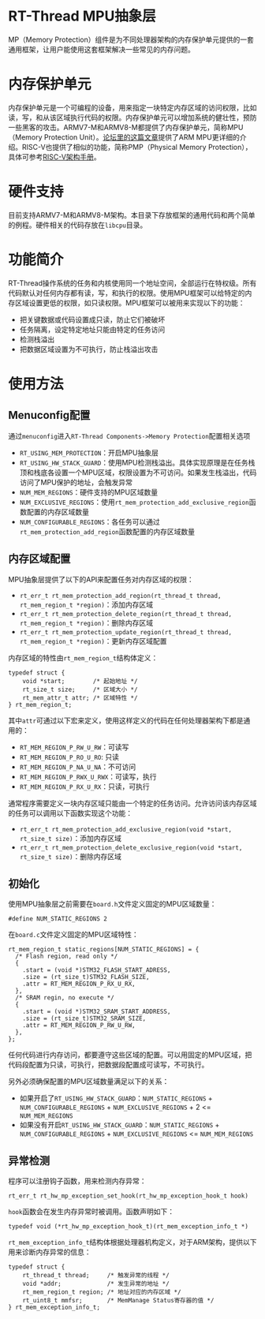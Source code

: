 # RT-Thread MPU抽象层
MP（Memory Protection）组件是为不同处理器架构的内存保护单元提供的一套通用框架，让用户能使用这套框架解决一些常见的内存问题。

# 内存保护单元
内存保护单元是一个可编程的设备，用来指定一块特定内存区域的访问权限，比如读，写，和从该区域执行代码的权限。内存保护单元可以增加系统的健壮性，预防一些黑客的攻击。ARMV7-M和ARMV8-M都提供了内存保护单元，简称MPU（Memory Protection Unit）。[论坛里的这篇文章](https://club.rt-thread.org/ask/article/610305c1379b9e5e.html)提供了ARM MPU更详细的介绍。RISC-V也提供了相似的功能，简称PMP（Physical Memory Protection），具体可参考[RISC-V架构手册](https://riscv.org/wp-content/uploads/2017/05/riscv-privileged-v1.10.pdf)。

# 硬件支持
目前支持ARMV7-M和ARMV8-M架构。本目录下存放框架的通用代码和两个简单的例程。硬件相关的代码存放在`libcpu`目录。

# 功能简介
RT-Thread操作系统的任务和内核使用同一个地址空间，全部运行在特权级。所有代码默认对任何内存都有读，写，和执行的权限。使用MPU框架可以给特定的内存区域设置更低的权限，如只读权限。MPU框架可以被用来实现以下的功能：

- 把关键数据或代码设置成只读，防止它们被破坏
- 任务隔离，设定特定地址只能由特定的任务访问
- 检测栈溢出
- 把数据区域设置为不可执行，防止栈溢出攻击

# 使用方法
## Menuconfig配置
通过`menuconfig`进入`RT-Thread Components->Memory Protection`配置相关选项

- `RT_USING_MEM_PROTECTION`：开启MPU抽象层
- `RT_USING_HW_STACK_GUARD`：使用MPU检测栈溢出。具体实现原理是在任务栈顶和栈底各设置一个MPU区域，权限设置为不可访问。如果发生栈溢出，代码访问了MPU保护的地址，会触发异常
- `NUM_MEM_REGIONS`：硬件支持的MPU区域数量
- `NUM_EXCLUSIVE_REGIONS`：使用`rt_mem_protection_add_exclusive_region`函数配置的内存区域数量
- `NUM_CONFIGURABLE_REGIONS`：各任务可以通过`rt_mem_protection_add_region`函数配置的内存区域数量

## 内存区域配置
MPU抽象层提供了以下的API来配置任务对内存区域的权限：

- `rt_err_t rt_mem_protection_add_region(rt_thread_t thread, rt_mem_region_t *region)`：添加内存区域
- `rt_err_t rt_mem_protection_delete_region(rt_thread_t thread, rt_mem_region_t *region)`：删除内存区域
- `rt_err_t rt_mem_protection_update_region(rt_thread_t thread, rt_mem_region_t *region)`：更新内存区域配置

内存区域的特性由`rt_mem_region_t`结构体定义：
```
typedef struct {
    void *start;        /* 起始地址 */
    rt_size_t size;     /* 区域大小 */
    rt_mem_attr_t attr; /* 区域特性 */
} rt_mem_region_t;
```
其中`attr`可通过以下宏来定义，使用这样定义的代码在任何处理器架构下都是通用的：

- `RT_MEM_REGION_P_RW_U_RW`：可读写
- `RT_MEM_REGION_P_RO_U_RO`: 只读
- `RT_MEM_REGION_P_NA_U_NA`：不可访问
- `RT_MEM_REGION_P_RWX_U_RWX`：可读写，执行
- `RT_MEM_REGION_P_RX_U_RX`：只读，可执行

通常程序需要定义一块内存区域只能由一个特定的任务访问。允许访问该内存区域的任务可以调用以下函数实现这个功能：

- `rt_err_t rt_mem_protection_add_exclusive_region(void *start, rt_size_t size)`：添加内存区域
- `rt_err_t rt_mem_protection_delete_exclusive_region(void *start, rt_size_t size)`：删除内存区域

## 初始化
使用MPU抽象层之前需要在`board.h`文件定义固定的MPU区域数量：
```
#define NUM_STATIC_REGIONS 2
```
在`board.c`文件定义固定的MPU区域特性：
```
rt_mem_region_t static_regions[NUM_STATIC_REGIONS] = {
  /* Flash region, read only */
  {
    .start = (void *)STM32_FLASH_START_ADRESS,
    .size = (rt_size_t)STM32_FLASH_SIZE,
    .attr = RT_MEM_REGION_P_RX_U_RX,
  },
  /* SRAM regin, no execute */
  {
    .start = (void *)STM32_SRAM_START_ADDRESS,
    .size = (rt_size_t)STM32_SRAM_SIZE,
    .attr = RT_MEM_REGION_P_RW_U_RW,
  },
};
```
任何代码进行内存访问，都要遵守这些区域的配置。可以用固定的MPU区域，把代码段配置为只读，可执行，把数据段配置成可读写，不可执行。

另外必须确保配置的MPU区域数量满足以下的关系：
- 如果开启了`RT_USING_HW_STACK_GUARD`：`NUM_STATIC_REGIONS` + `NUM_CONFIGURABLE_REGIONS` + `NUM_EXCLUSIVE_REGIONS` + 2 <= `NUM_MEM_REGIONS`
- 如果没有开启`RT_USING_HW_STACK_GUARD`：`NUM_STATIC_REGIONS` + `NUM_CONFIGURABLE_REGIONS` + `NUM_EXCLUSIVE_REGIONS` <= `NUM_MEM_REGIONS`

## 异常检测
程序可以注册钩子函数，用来检测内存异常：
```
rt_err_t rt_hw_mp_exception_set_hook(rt_hw_mp_exception_hook_t hook)
```
`hook`函数会在发生内存异常时被调用。函数声明如下：
```
typedef void (*rt_hw_mp_exception_hook_t)(rt_mem_exception_info_t *)
```
`rt_mem_exception_info_t`结构体根据处理器机构定义，对于ARM架构，提供以下用来诊断内存异常的信息：
```
typedef struct {
	rt_thread_t thread;		/* 触发异常的线程 */
	void *addr;				/* 发生异常的地址 */
	rt_mem_region_t region;	/* 地址对应的内存区域 */
	rt_uint8_t mmfsr;		/* MemManage Status寄存器的值 */
} rt_mem_exception_info_t;
```
